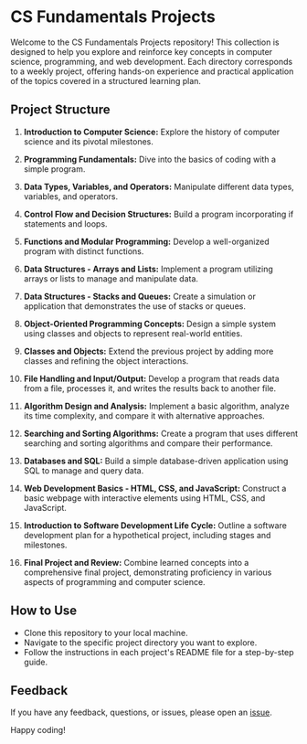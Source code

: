 # CS Fundamentals Projects

Welcome to the CS Fundamentals Projects repository! This collection is designed to help you explore and reinforce key concepts in computer science, programming, and web development. Each directory corresponds to a weekly project, offering hands-on experience and practical application of the topics covered in a structured learning plan.

## Project Structure

1. **Introduction to Computer Science:** Explore the history of computer science and its pivotal milestones.

2. **Programming Fundamentals:** Dive into the basics of coding with a simple program.

3. **Data Types, Variables, and Operators:** Manipulate different data types, variables, and operators.

4. **Control Flow and Decision Structures:** Build a program incorporating if statements and loops.

5. **Functions and Modular Programming:** Develop a well-organized program with distinct functions.

6. **Data Structures - Arrays and Lists:** Implement a program utilizing arrays or lists to manage and manipulate data.

7. **Data Structures - Stacks and Queues:** Create a simulation or application that demonstrates the use of stacks or queues.

8. **Object-Oriented Programming Concepts:** Design a simple system using classes and objects to represent real-world entities.

9. **Classes and Objects:** Extend the previous project by adding more classes and refining the object interactions.

10. **File Handling and Input/Output:** Develop a program that reads data from a file, processes it, and writes the results back to another file.

11. **Algorithm Design and Analysis:** Implement a basic algorithm, analyze its time complexity, and compare it with alternative approaches.

12. **Searching and Sorting Algorithms:** Create a program that uses different searching and sorting algorithms and compare their performance.

13. **Databases and SQL:** Build a simple database-driven application using SQL to manage and query data.

14. **Web Development Basics - HTML, CSS, and JavaScript:** Construct a basic webpage with interactive elements using HTML, CSS, and JavaScript.

15. **Introduction to Software Development Life Cycle:** Outline a software development plan for a hypothetical project, including stages and milestones.

16. **Final Project and Review:** Combine learned concepts into a comprehensive final project, demonstrating proficiency in various aspects of programming and computer science.

## How to Use

- Clone this repository to your local machine.
- Navigate to the specific project directory you want to explore.
- Follow the instructions in each project's README file for a step-by-step guide.

## Feedback

If you have any feedback, questions, or issues, please open an [issue](https://github.com/TantorskiJake/CS_Fundamentals_Projects/issues).

Happy coding!
